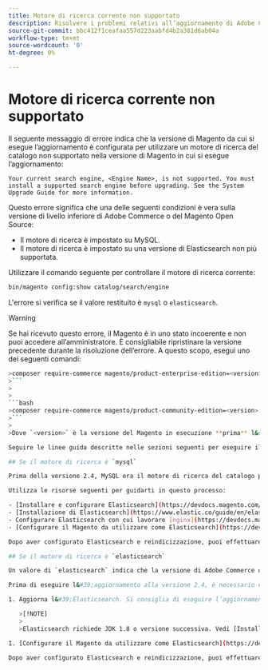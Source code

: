 ```yaml
---
title: Motore di ricerca corrente non supportato
description: Risolvere i problemi relativi all’aggiornamento di Adobe Commerce o Magento Open Source dopo un errore relativo a un motore di ricerca non supportato.
source-git-commit: bbc412f1ceafaa557d223aabfd4b2a381d6ab04a
workflow-type: tm+mt
source-wordcount: '0'
ht-degree: 0%

---
```



# Motore di ricerca corrente non supportato

Il seguente messaggio di errore indica che la versione di Magento da cui si esegue l’aggiornamento è configurata per utilizzare un motore di ricerca del catalogo non supportato nella versione di Magento in cui si esegue l’aggiornamento:

```terminal
Your current search engine, <Engine Name>, is not supported. You must install a supported search engine before upgrading. See the System Upgrade Guide for more information.
```

Questo errore significa che una delle seguenti condizioni è vera sulla versione di livello inferiore di Adobe Commerce o del Magento Open Source:

- Il motore di ricerca è impostato su MySQL.
- Il motore di ricerca è impostato su una versione di Elasticsearch non più supportata.

Utilizzare il comando seguente per controllare il motore di ricerca corrente:

```bash
bin/magento config:show catalog/search/engine
```

L&#39;errore si verifica se il valore restituito è `mysql` o `elasticsearch`.

>[!WARNING]
>
>Se hai ricevuto questo errore, il Magento è in uno stato incoerente e non puoi accedere all’amministratore. È consigliabile ripristinare la versione precedente durante la risoluzione dell’errore. A questo scopo, esegui uno dei seguenti comandi:
>
>
```bash
>composer require-commerce magento/product-enterprise-edition=<version>
>```
>
>
```bash
>composer require-commerce magento/product-community-edition=<version>
>```
>
>Dove `<version>` è la versione del Magento in esecuzione **prima** l&#39;aggiornamento. Ad esempio: `2.3.5`.

Seguire le linee guida descritte nelle sezioni seguenti per eseguire il ripristino da uno stato incoerente.

## Se il motore di ricerca è `mysql`

Prima della versione 2.4, MySQL era il motore di ricerca del catalogo predefinito, ma MySQL non è più supportato in questa capacità. Ora devi installare e configurare Elasticsearch come motore di ricerca prima di eseguire l’aggiornamento alla versione 2.4.

Utilizza le risorse seguenti per guidarti in questo processo:

- [Installare e configurare Elasticsearch](https://devdocs.magento.com/guides/v2.3/config-guide/elasticsearch/es-overview.html)
- [Installazione di Elasticsearch](https://www.elastic.co/guide/en/elasticsearch/reference/current/install-elasticsearch.html)
- Configurare Elasticsearch con cui lavorare [nginx](https://devdocs.magento.com/guides/v2.3/config-guide/elasticsearch/es-config-nginx.html) o [Apache](https://devdocs.magento.com/guides/v2.3/config-guide/elasticsearch/es-config-apache.html)
- [Configurare il Magento da utilizzare come Elasticsearch](https://devdocs.magento.com/guides/v2.3/config-guide/elasticsearch/configure-magento.html)

Dopo aver configurato Elasticsearch e reindicizzazione, puoi effettuare l’aggiornamento alla versione 2.4.

## Se il motore di ricerca è `elasticsearch`

Un valore di `elasticsearch` indica che la versione di Adobe Commerce o Magenti Open Source di livello inferiore è configurata per l’utilizzo di Elasticsearch 2.x. Questa versione di Elasticsearch non è più supportata.

Prima di eseguire l&#39;aggiornamento alla versione 2.4, è necessario eseguire le seguenti operazioni:

1. Aggiorna l&#39;Elasticsearch. Si consiglia di eseguire l’aggiornamento ad Elasticsearch 7.x. Fai riferimento a [Aggiornamento dell’Elasticsearch](https://www.elastic.co/guide/en/elasticsearch/reference/current/setup-upgrade.html) per istruzioni complete su come eseguire il backup dei dati, rilevare potenziali problemi di migrazione e testare gli aggiornamenti prima dell’implementazione in produzione. A seconda della versione corrente dell&#39;Elasticsearch, potrebbe essere necessario o meno un riavvio completo del cluster.

   >[!NOTE]
   >
   >Elasticsearch richiede JDK 1.8 o versione successiva. Vedi [Installare il Java Software Development Kit (JDK)](https://devdocs.magento.com/guides/v2.4/install-gde/prereq/elasticsearch.html#prereq-java) per verificare quale versione di JDK è installata.

1. [Configurare il Magento da utilizzare come Elasticsearch](https://devdocs.magento.com/guides/v2.3/config-guide/elasticsearch/configure-magento.html) e reindicizzare.

Dopo aver configurato Elasticsearch e reindicizzazione, puoi effettuare l’aggiornamento alla versione 2.4.
